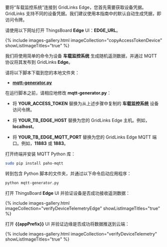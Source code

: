 要将“车载监控系统”连接到 GridLinks Edge，您首先需要获取设备凭据。
GridLinks 支持不同的设备凭据。我们建议使用本指南中的默认自动生成凭据，即访问令牌。

请使用以下网址打开 ThingsBoard **Edge** UI：**EDGE_URL**。

{% include images-gallery.html imageCollection="copyAccessTokenDevice" showListImageTitles="true" %}

我们将使用简单的命令为设备 **车载监控系统** 生成随机遥测数据，并通过 MQTT 协议将其发布到 GridLinks **Edge**。

请将以下脚本下载到您的本地文件夹：
- [**mqtt-generator.py**](/docs/{{docsPrefix}}use-cases/resources/data-filtering-traffic-reduce/mqtt-generator.py)

在运行脚本之前，请相应地修改 **mqtt-generator.py**：

- 将 **YOUR_ACCESS_TOKEN** 替换为从上述步骤中复制的 **车载监控系统** 设备访问令牌。

- 将 **YOUR_TB_EDGE_HOST** 替换为您的 GridLinks Edge 主机。例如，**localhost**。

- 将 **YOUR_TB_EDGE_MQTT_PORT** 替换为您的 GridLinks Edge MQTT 端口。例如，**11883** 或 **1883**。

打开终端并安装 MQTT Python 库：
```bash
sudo pip install paho-mqtt
```

转到包含 Python 脚本的文件夹，并通过以下命令启动应用程序：

```bash
python mqtt-generator.py
```

打开 ThingsBoard **Edge** UI 并验证设备是否成功接收遥测数据：

{% include images-gallery.html imageCollection="verifyDeviceTelemetryEdge" showListImageTitles="true" %}

打开 **{{appPrefix}}** UI 并验证边缘是否成功将数据推送到云端：

{% include images-gallery.html imageCollection="verifyDeviceTelemetry" showListImageTitles="true" %}